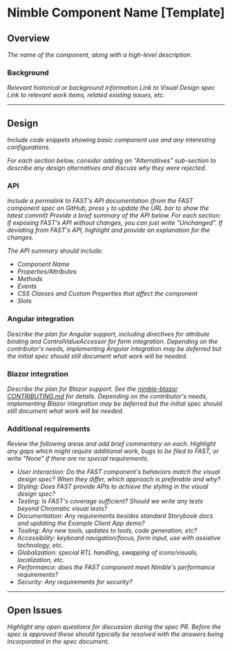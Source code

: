 # Nimble Component Name [Template]

## Overview

*The name of the component, along with a high-level description.*

### Background

*Relevant historical or background information*
*Link to Visual Design spec*
*Link to relevant work items, related existing issues, etc.*

---

## Design

*Include code snippets showing basic component use and any interesting configurations.*

*For each section below, consider adding an "Alternatives" sub-section to describe any design alternatives and discuss why they were rejected.*

### API

*Include a permalink to FAST's API documentation (from the FAST component spec on GitHub, press `y` to update the URL bar to show the latest commit)*
*Provide a brief summary of the API below. For each section:*
    *If exposing FAST's API without changes, you can just write "Unchanged".*
    *If deviating from FAST's API, highlight and provide an explanation for the changes.*

*The API summary should include:*
- *Component Name*
- *Properties/Attributes*
- *Methods*
- *Events*
- *CSS Classes and Custom Properties that affect the component*
- *Slots*

### Angular integration 

*Describe the plan for Angular support, including directives for attribute binding and ControlValueAccessor for form integration. Depending on the contributor's needs, implementing Angular integration may be deferred but the initial spec should still document what work will be needed.*

### Blazor integration 

*Describe the plan for Blazor support. See the [nimble-blazor CONTRIBUTING.md](/packages/nimble-blazor/CONTRIBUTING.md) for details. Depending on the contributor's needs, implementing Blazor integration may be deferred but the initial spec should still document what work will be needed.*

### Additional requirements

*Review the following areas and add brief commentary on each. Highlight any gaps which might require additional work, bugs to be filed to FAST, or write "None" if there are no special requirements.*

- *User interaction: Do the FAST component's behaviors match the visual design spec? When they differ, which approach is preferable and why?*
- *Styling: Does FAST provide APIs to achieve the styling in the visual design spec?*
- *Testing: Is FAST's coverage sufficient? Should we write any tests beyond Chromatic visual tests?*
- *Documentation: Any requirements besides standard Storybook docs and updating the Example Client App demo?*
- *Tooling: Any new tools, updates to tools, code generation, etc?*
- *Accessibility: keyboard navigation/focus, form input, use with assistive technology, etc.*
- *Globalization: special RTL handling, swapping of icons/visuals, localization, etc.*
- *Performance: does the FAST component meet Nimble's performance requirements?*
- *Security: Any requirements for security?*

---

## Open Issues

*Highlight any open questions for discussion during the spec PR. Before the spec is approved these should typically be resolved with the answers being incorporated in the spec document.*